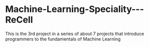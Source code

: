 # Machine-Learning-Speciality---ReCell
 This is the 3rd project in a series of about 7 projects that introduce programmers to the fundamentals of Machine Learning
